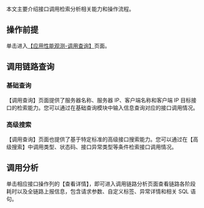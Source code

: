 本文主要介绍接口调用检索分析相关能力和操作流程。
## 操作前提
单击进入[【应用性能观测-调用查询】](https://console.cloud.tencent.com/apm/monitor/span)页面。

## 调用链路查询
### 基础查询
【调用查询】页面提供了服务器名称、服务器 IP、客户端名称和客户端 IP 目标接口的检索能力。您可以通过在基础查询模块中输入信息查询对应的接口调用情况。
### 高级搜索
【调用查询】页面也提供了基于特定标准的高级接口搜索能力。您可以通过在【高级搜索】中调用类型、状态码、接口异常类型等条件检索接口调用情况。
## 调用分析
单击相应接口操作列的【查看详情】，即可进入调用链路分析页面查看链路各阶段耗时以及全链路上报信息，包含请求参数、自定义标签、异常详情和相关 SQL 语句。
